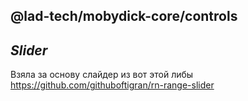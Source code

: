 ## @lad-tech/mobydick-core/controls

## ***Slider***

Взяла за основу слайдер из вот этой либы https://github.com/githuboftigran/rn-range-slider
